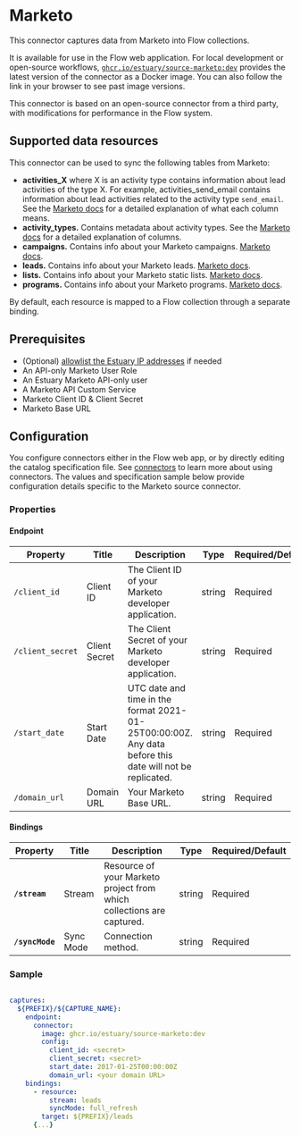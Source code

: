 
# Marketo

This connector captures data from Marketo into Flow collections.

It is available for use in the Flow web application. For local development or open-source workflows, [`ghcr.io/estuary/source-marketo:dev`](https://ghcr.io/estuary/source-marketo:dev) provides the latest version of the connector as a Docker image. You can also follow the link in your browser to see past image versions.

This connector is based on an open-source connector from a third party, with modifications for performance in the Flow system.

## Supported data resources

This connector can be used to sync the following tables from Marketo:

* **activities\_X** where X is an activity type contains information about lead activities of the type X. For example, activities\_send\_email contains information about lead activities related to the activity type `send_email`. See the [Marketo docs](https://developers.marketo.com/rest-api/endpoint-reference/lead-database-endpoint-reference/#!/Activities/getLeadActivitiesUsingGET) for a detailed explanation of what each column means.
* **activity\_types.** Contains metadata about activity types. See the [Marketo docs](https://developers.marketo.com/rest-api/endpoint-reference/lead-database-endpoint-reference/#!/Activities/getAllActivityTypesUsingGET) for a detailed explanation of columns.
* **campaigns.** Contains info about your Marketo campaigns. [Marketo docs](https://developers.marketo.com/rest-api/endpoint-reference/lead-database-endpoint-reference/#!/Campaigns/getCampaignsUsingGET).
* **leads.** Contains info about your Marketo leads. [Marketo docs](https://developers.marketo.com/rest-api/endpoint-reference/lead-database-endpoint-reference/#!/Leads/getLeadByIdUsingGET).
* **lists.** Contains info about your Marketo static lists. [Marketo docs](https://developers.marketo.com/rest-api/endpoint-reference/lead-database-endpoint-reference/#!/Static_Lists/getListByIdUsingGET).
* **programs.** Contains info about your Marketo programs. [Marketo docs](https://developers.marketo.com/rest-api/endpoint-reference/asset-endpoint-reference/#!/Programs/browseProgramsUsingGET).

By default, each resource is mapped to a Flow collection through a separate binding.

## Prerequisites

* \(Optional\) [allowlist the Estuary IP addresses](/reference/allow-ip-addresses) if needed
* An API-only Marketo User Role
* An Estuary Marketo API-only user
* A Marketo API Custom Service
* Marketo Client ID & Client Secret
* Marketo Base URL

## Configuration

You configure connectors either in the Flow web app, or by directly editing the catalog specification file.
See [connectors](../../../concepts/connectors.md#using-connectors) to learn more about using connectors. The values and specification sample below provide configuration details specific to the Marketo source connector.

### Properties

#### Endpoint

| Property | Title | Description | Type | Required/Default |
|---|---|---|---|---|
| `/client_id` | Client ID | The Client ID of your Marketo developer application. | string | Required |
| `/client_secret` | Client Secret | The Client Secret of your Marketo developer application. | string | Required |
| `/start_date` | Start Date | UTC date and time in the format 2021-01-25T00:00:00Z. Any data before this date will not be replicated. | string | Required |
| `/domain_url` | Domain URL | Your Marketo Base URL. | string | Required |

#### Bindings

| Property | Title | Description | Type | Required/Default |
|---|---|---|---|---|
| **`/stream`** | Stream | Resource of your Marketo project from which collections are captured. | string | Required |
| **`/syncMode`** | Sync Mode | Connection method. | string | Required |

### Sample

```yaml

captures:
  ${PREFIX}/${CAPTURE_NAME}:
    endpoint:
      connector:
        image: ghcr.io/estuary/source-marketo:dev
        config:
          client_id: <secret>
          client_secret: <secret>
          start_date: 2017-01-25T00:00:00Z
          domain_url: <your domain URL>
    bindings:
      - resource:
          stream: leads
          syncMode: full_refresh
        target: ${PREFIX}/leads
      {...}
```
